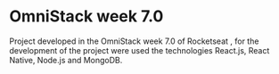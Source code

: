 # OmniStack week 7.0

Project developed in the OmniStack week 7.0 of Rocketseat , for the development of the project were used the technologies React.js, React Native, Node.js and MongoDB.
